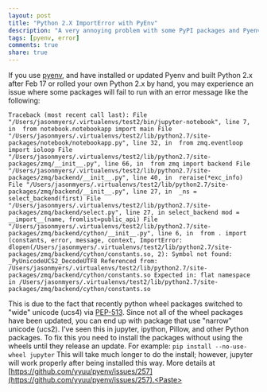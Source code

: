 ```yaml
---
layout: post
title: "Python 2.X ImportError with PyEnv"
description: "A very annoying problem with some PyPI packages and Pyenv"
tags: [pyenv, error]
comments: true
share: true
---
```



If you use [pyenv](https://github.com/yyuu/pyenv/), and have installed or updated Pyenv and built Python 2.x after Feb 17 or rolled your own Python 2.x by hand, you may experience an issue where some packages will fail to run with an error message like the following:

`Traceback (most recent call last):
File "/Users/jasonmyers/.virtualenvs/test2/bin/jupyter-notebook", line 7, in 
from notebook.notebookapp import main
File "/Users/jasonmyers/.virtualenvs/test2/lib/python2.7/site-packages/notebook/notebookapp.py", line 32, in 
from zmq.eventloop import ioloop
File "/Users/jasonmyers/.virtualenvs/test2/lib/python2.7/site-packages/zmq/__init__.py", line 66, in 
from zmq import backend
File "/Users/jasonmyers/.virtualenvs/test2/lib/python2.7/site-packages/zmq/backend/__init__.py", line 40, in 
reraise(*exc_info)
File "/Users/jasonmyers/.virtualenvs/test2/lib/python2.7/site-packages/zmq/backend/__init__.py", line 27, in 
_ns = select_backend(first)
File "/Users/jasonmyers/.virtualenvs/test2/lib/python2.7/site-packages/zmq/backend/select.py", line 27, in select_backend
mod = __import__(name, fromlist=public_api)
File "/Users/jasonmyers/.virtualenvs/test2/lib/python2.7/site-packages/zmq/backend/cython/__init__.py", line 6, in 
from . import (constants, error, message, context,
ImportError: dlopen(/Users/jasonmyers/.virtualenvs/test2/lib/python2.7/site-packages/zmq/backend/cython/constants.so, 2): Symbol not found: _PyUnicodeUCS2_DecodeUTF8
Referenced from: /Users/jasonmyers/.virtualenvs/test2/lib/python2.7/site-packages/zmq/backend/cython/constants.so
Expected in: flat namespace
in /Users/jasonmyers/.virtualenvs/test2/lib/python2.7/site-packages/zmq/backend/cython/constants.so`

This is due to the fact that recently python wheel packages switched to "wide" unicode (ucs4) via [PEP-513](https://www.python.org/dev/peps/pep-0513/). Since not all of the wheel packages have been updated, you can end up with package that use "narrow" unicode (ucs2). I've seen this in jupyter, ipython, Pillow, and other Python packages. To fix this you need to install the packages without using the wheels until they release an update. For example: `pip install --no-use-wheel jupyter` 
This will take much longer to do the install; however, jupyter will work properly after being installed this way. More details at [https://github.com/yyuu/pyenv/issues/257](https://github.com/yyuu/pyenv/issues/257).<Paste>
